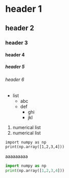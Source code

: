 # header 1
## header 2
### header 3
#### header 4
##### header 5
###### header 6

- list
    - abc
    - def
        - ghi
        - jkl

1. numerical list
1. numerical list

```
import numpy as np
print(np.array([1,2,3,4]))
```

aaaaaaaaa

```python
import numpy as np
print(np.array([1,2,3,4]))
```
